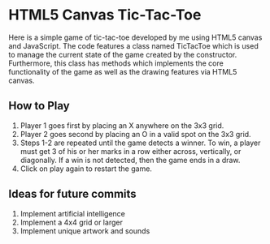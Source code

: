 # HTML5 Canvas Tic-Tac-Toe

Here is a simple game of tic-tac-toe developed by me using HTML5 canvas and JavaScript. The code features a class named TicTacToe which is used to manage the current state of the game created by the constructor. Furthermore, this class has methods which implements the core functionality of the game as well as the drawing features via HTML5 canvas.

## How to Play

1. Player 1 goes first by placing an X anywhere on the 3x3 grid.
2. Player 2 goes second by placing an O in a valid spot on the 3x3 grid.
3. Steps 1-2 are repeated until the game detects a winner. To win, a player must get 3 of his or her marks in a row either across, vertically, or diagonally. If a win is not detected, then the game ends in a draw.
4. Click on play again to restart the game.

## Ideas for future commits

1. Implement artificial intelligence 
2. Implement a 4x4 grid or larger
3. Implement unique artwork and sounds 
